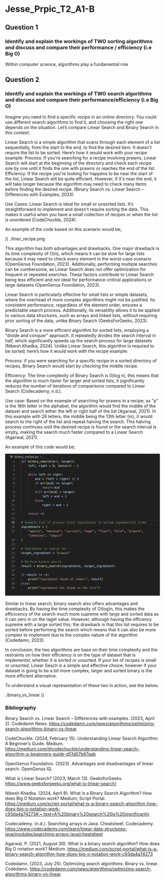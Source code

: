 # Jesse_Prpic_T2_A1-B

## Question 1
### Identify and explain the workings of TWO sorting algorithms and discuss and compare their performance / efficiency (i.e Big O)

<!-- What is sorting algorithm in general -->
<!-- quick introduction of sorting algorithm and introduce the two sorting algorithms -->

<!-- What is sorting algorithm 1 -->
Within computer science, algorithms play a fundamental role 
<!-- How does it work -->
<!-- Where is it used -->
<!-- Example of code of this algorithm 1 -->
<!-- Benefits and cons of algorithm 1 -->

<!-- What is sorting algorithm 2 -->

<!-- How does it work -->
<!-- Where is it used -->
<!-- Example of code of this algorithm 2 -->
<!-- Benefits and cons of algorithm 2 -->

<!-- What is sorting algorithm 2 -->
<!-- How does it work -->
<!-- Where is it used -->
<!-- Example of code of this algorithm 2 -->
<!-- Benefits and cons of algorithm 2 -->

<!-- Comparison of each -->
<!-- Summary of both  -->


## Question 2

### Identify and explain the workings of TWO search algorithms and discuss and compare their performance/efficiency (i.e Big O)

<!-- What is search algorithm in general -->
Imagine you need to find a specific recipe in an online directory. You could use different search algorithms to find it, and choosing the right one depends on the situation. Let’s compare Linear Search and Binary Search in this context.

Linear Search is a simple algorithm that scans through each element of a list sequentially, from the start to the end, to find the desired item. It doesn’t require the list to be sorted. Here’s how it would work with your recipe example:
Process: If you're searching for a recipe involving prawns, Linear Search will start at the beginning of the directory and check each recipe one by one until it finds the one with prawns or reaches the end of the list.
Efficiency: If the recipe you're looking for happens to be near the start of the list, Linear Search will be quite efficient. However, if it's near the end, it will take longer because the algorithm may need to check many items before finding the desired recipe. 
(Binary Search vs. Linear Search – Differences with Examples, 2023)

Use Cases: Linear Search is ideal for small or unsorted lists. It’s straightforward to implement and doesn’t require sorting the data. This makes it useful when you have a small collection of recipes or when the list is unordered (CodeChuckle, 2024).

An example of the code based on this scenario would be;

)) ./liner_recipe.png

This algorithm has both advantages and drawbacks. One major drawback is its time complexity of O(n), which means it can be slow for large lists because it may need to check every element in the worst-case scenario (OpenGenus Foundation, 2023). Additionally, performing multiple searches can be cumbersome, as Linear Search does not offer optimization for frequent or repeated searches. These factors contribute to Linear Search being less efficient and not ideal for performance-critical applications or large datasets (OpenGenus Foundation, 2023).

Linear Search is particularly effective for small lists or simple datasets, where the overhead of more complex algorithms might not be justified. Its consistent performance, regardless of the element order, ensures a predictable search process. Additionally, its versatility allows it to be applied to various data structures, such as arrays and linked lists, without requiring prior sorting of the data, unlike Binary Search (GeeksForGeeks, 2023).


<!-- What is search algorithm 2 -->
Binary Search is a more efficient algorithm for sorted lists, employing a "divide and conquer" approach. It repeatedly divides the search interval in half, which significantly speeds up the search process for large datasets (Nibesh Khadka, 2024).
Unlike Linear Search, this algorithm is required to be sorted; here’s how it would work with the recipe example:

Process: if you were searching for a specific recipe in a sorted directory of recipes, Binary Search would start by checking the middle recipe. 

Efficiency: The time complexity of Binary Search is 0(log n), this means that the algorithm is much faster for larger and sorted lists, it significantly reduces the number of iterations of comparisons compared to Linear Search (Codecademy, n.d.).

Use case: Based on the example of searching for prawns in a recipe; as "p" is the 16th letter in the alphabet, the algorithm would find the middle of the dataset and search either the left or right half of the list (Agarwal, 2021). In this example with 26 letters, the middle being the 13th letter (m), it would search to the right of the list and repeat halving the search. This halving process continues until the desired recipe is found or the search interval is empty, making the search much faster compared to a Linear Search (Agarwal, 2021).

An example of this code would be;

![alt text](Images/binary_recipe.png)

Similar to linear search; binary search also offers advantages and drawbacks. By having the time complexity of O(log)n, this makes the efficicency of the search much more supreme with large and sorted data as it can zero in on the taget value. However, although having the efficency supreme with a large sorted this; the drawback is that this list requires to be sorted before performing the search which means that it can also be more complex to implement due to the complex nature of the algorithm (Codedamn, 2023).

In conclusion; the two algorithms are base on their time complexity and the restraints on how their efficiency is on the type of dataset that is implementsl; whether it is sorted or unsorted.
If your list of recipes is small or unsorted, Linear Seach is a simple and effective choice; however if your dataset is going to be a bit more complex, larger and sorted binary is the more efficient alternative.

To understand a visual representation of these two in action, see the below;

./binary_vs_linear )) 

### Bibliography

Binary Search vs. Linear Search – Differences with examples. (2023, April 2). Codedamn News. https://codedamn.com/news/algorithms/optimizing-search-algorithms-binary-vs-linear

CodeChuckle. (2024, February 15). Understanding Linear Search Algorithm: A Beginner’s Guide. Medium. https://medium.com/@codechuckle/understanding-linear-search-algorithm-a-beginners-guide-d51d07b67aab

OpenGenus Foundation. (2023). Advantages and disadvantages of linear search. OpenGenus IQ.

What is Linear Search? (2023, March 13). GeeksforGeeks. https://www.geeksforgeeks.org/what-is-linear-search/

Nibesh Khadka. (2024, April 8). What is a Binary Search Algorithm? How does Big O Notation work? Medium; Script Portal. https://medium.com/script-portal/what-is-a-binary-search-algorithm-how-does-big-o-notation-work-c93da4a74273#:~:text=A%20binary%20search%20is%20significantly

Codecademy. (n.d.). Searching arrays in Java: Cheatsheet. Codecademy. https://www.codecademy.com/learn/linear-data-structures-java/modules/searching-arrays-java/cheatsheet

Agarwal, P. (2021, August 30). What is a binary search algorithm? How does Big O notation work? Medium. https://medium.com/script-portal/what-is-a-binary-search-algorithm-how-does-big-o-notation-work-c93da4a74273

Codedamn. (2023, July 25). Optimizing search algorithms: Binary vs. linear. Codedamn. https://codedamn.com/news/algorithms/optimizing-search-algorithms-binary-vs-linear